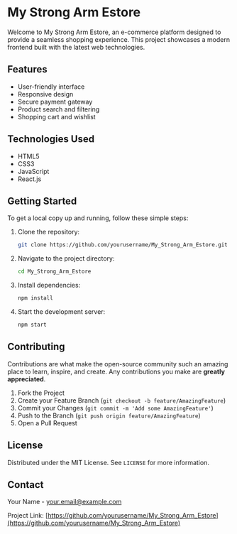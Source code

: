 # My Strong Arm Estore

Welcome to My Strong Arm Estore, an e-commerce platform designed to provide a seamless shopping experience. This project showcases a modern frontend built with the latest web technologies.

## Features

- User-friendly interface
- Responsive design
- Secure payment gateway
- Product search and filtering
- Shopping cart and wishlist

## Technologies Used

- HTML5
- CSS3
- JavaScript
- React.js

## Getting Started

To get a local copy up and running, follow these simple steps:

1. Clone the repository:
   ```sh
   git clone https://github.com/yourusername/My_Strong_Arm_Estore.git
   ```
2. Navigate to the project directory:
   ```sh
   cd My_Strong_Arm_Estore
   ```
3. Install dependencies:
   ```sh
   npm install
   ```
4. Start the development server:
   ```sh
   npm start
   ```

## Contributing

Contributions are what make the open-source community such an amazing place to learn, inspire, and create. Any contributions you make are **greatly appreciated**.

1. Fork the Project
2. Create your Feature Branch (`git checkout -b feature/AmazingFeature`)
3. Commit your Changes (`git commit -m 'Add some AmazingFeature'`)
4. Push to the Branch (`git push origin feature/AmazingFeature`)
5. Open a Pull Request

## License

Distributed under the MIT License. See `LICENSE` for more information.

## Contact

Your Name - [your.email@example.com](mailto:your.email@example.com)

Project Link: [https://github.com/yourusername/My_Strong_Arm_Estore](https://github.com/yourusername/My_Strong_Arm_Estore)
